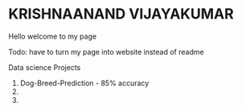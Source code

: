 # KRISHNAANAND VIJAYAKUMAR

Hello welcome to my page

Todo:
have to turn my page into website instead of readme

Data science Projects

  1. Dog-Breed-Prediction - 85% accuracy
  2. 
  3.
